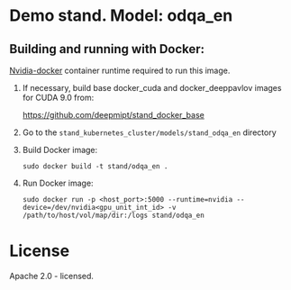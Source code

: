 # Demo stand. Model: odqa_en

## Building and running with Docker:
[Nvidia-docker](https://github.com/NVIDIA/nvidia-docker) container runtime required to run this image.

1. If necessary, build base docker_cuda and docker_deeppavlov images for CUDA 9.0 from:

   https://github.com/deepmipt/stand_docker_base
  
2. Go to the `stand_kubernetes_cluster/models/stand_odqa_en` directory

3. Build Docker image:
   ```
   sudo docker build -t stand/odqa_en .
   ```
4. Run Docker image:
   ```
   sudo docker run -p <host_port>:5000 --runtime=nvidia --device=/dev/nvidia<gpu_unit_int_id> -v /path/to/host/vol/map/dir:/logs stand/odqa_en
   ```

# License

Apache 2.0 - licensed.